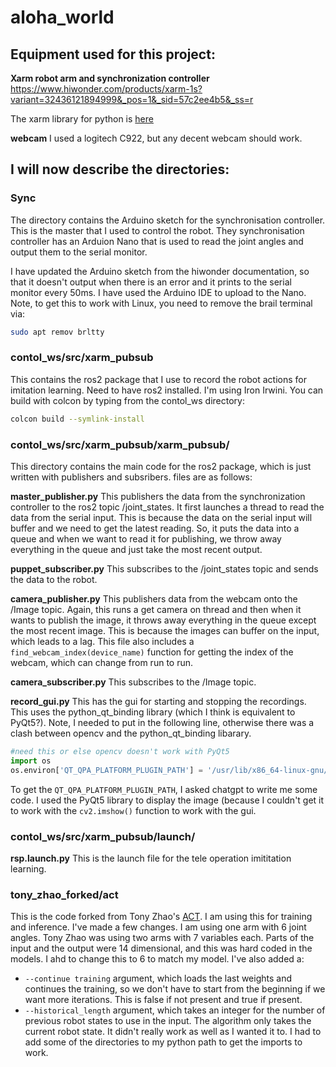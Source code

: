 # aloha_world

## Equipment used for this project:

__Xarm robot arm and synchronization controller__
https://www.hiwonder.com/products/xarm-1s?variant=32436121894999&_pos=1&_sid=57c2ee4b5&_ss=r

The xarm library for python is [here](https://github.com/ccourson/xArmServoController)

__webcam__
I used a logitech C922, but any decent webcam should work.

## I will now describe the directories:

### Sync
The directory contains the Arduino sketch for the synchronisation controller. This is the master that I used to control the robot. They synchronisation controller has an Arduion Nano that is used to read the joint angles and output them to the serial monitor.

I have updated the Arduino sketch from the hiwonder documentation, so that it doesn't output when there is an error and it prints to the serial monitor every 50ms. I have used the Arduino IDE to upload to the Nano. Note, to get this to work with Linux, you need to remove the brail terminal via:

```bash
sudo apt remov brltty
```

### contol_ws/src/xarm_pubsub
This contains the ros2 package that I use to record the robot actions for imitation learning.
Need to have ros2 installed. I'm using Iron Irwini.
You can build with colcon by typing from the contol_ws directory:
```bash
colcon build --symlink-install
```

### contol_ws/src/xarm_pubsub/xarm_pubsub/
This directory contains the main code for the ros2 package, which is just written with publishers and subsribers.
files are as follows:

__master_publisher.py__
This publishers the data from the synchronization controller to the ros2 topic /joint_states. It first launches a thread to read the data from the serial input. This is because the data on the serial input will buffer and we need to get the latest reading. So, it puts the data into a queue and when we want to read it for publishing, we throw away everything in the queue and just take the most recent output. 

__puppet_subscriber.py__
This subscribes to the /joint_states topic and sends the data to the robot.

__camera_publisher.py__
This publishers data from the webcam onto the /Image topic. Again, this runs a get camera on thread and then when it wants to publish the image, it throws away everything in the queue except the most recent image. This is because the images can buffer on the input, which leads to a lag.
This file also includes a `find_webcam_index(device_name)` function for getting the index of the webcam, which can change from run to run.

__camera_subscriber.py__
This subscribes to the /Image topic.

__record_gui.py__
This has the gui for starting and stopping the recordings. This uses the python_qt_binding library (which I think is equivalent to PyQt5?). Note, I needed to put in the following line, otherwise there was a clash between opencv and the python_qt_binding libarary.
```python
#need this or else opencv doesn't work with PyQt5
import os
os.environ['QT_QPA_PLATFORM_PLUGIN_PATH'] = '/usr/lib/x86_64-linux-gnu/qt5/plugins'
```
To get the `QT_QPA_PLATFORM_PLUGIN_PATH`, I asked chatgpt to write me some code.
I used the PyQt5 library to display the image (because I couldn't get it to work with the `cv2.imshow()` function to work with the gui.

###     contol_ws/src/xarm_pubsub/launch/
__rsp.launch.py__ 
This is the launch file for the tele operation imititation learning.

### tony_zhao_forked/act
This is the code forked from Tony Zhao's [ACT](https://github.com/tonyzhaozh/act). I am using this for training and inference.
I've made a few changes. I am using one arm with 6 joint angles. Tony Zhao was using two arms with 7 variables each. Parts of the input and the output were 14 dimensional, and this was hard coded in the models. I ahd to change this to 6 to match my model. 
I've also added a:
* `--continue training` argument, which loads the last weights and continues the training, so we don't have to start from the beginning if we want more iterations. This is false if not present and true if present.
* `--historical_length` argument, which takes an integer for the number of previous robot states to use in the input. The algorithm only takes the current robot state. It didn't really work as well as I wanted it to.
I had to add some of the directories to my python path to get the imports to work.









